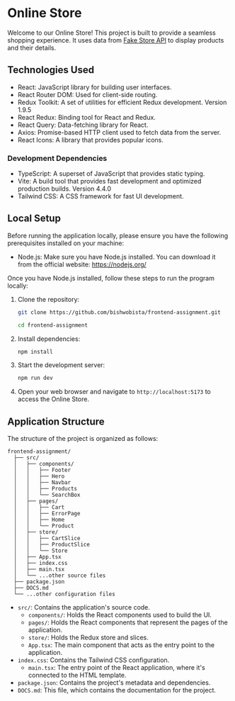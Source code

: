 # Online Store

Welcome to our Online Store! This project is built to provide a seamless shopping experience. It uses data from [Fake Store API](https://fakestoreapi.com/) to display products and their details.

## Technologies Used

- React: JavaScript library for building user interfaces.
- React Router DOM: Used for client-side routing.
- Redux Toolkit: A set of utilities for efficient Redux development. Version 1.9.5
- React Redux: Binding tool for React and Redux.
- React Query: Data-fetching library for React.
- Axios: Promise-based HTTP client used to fetch data from the server. 
- React Icons: A library that provides popular icons. 

### Development Dependencies

- TypeScript: A superset of JavaScript that provides static typing.
- Vite: A build tool that provides fast development and optimized production builds. Version 4.4.0
- Tailwind CSS: A CSS framework for fast UI development.

## Local Setup

Before running the application locally, please ensure you have the following prerequisites installed on your machine:

- Node.js: Make sure you have Node.js installed. You can download it from the official website: https://nodejs.org/

Once you have Node.js installed, follow these steps to run the program locally:

1. Clone the repository:

   ```bash
   git clone https://github.com/bishwobista/frontend-assignment.git

   cd frontend-assignment
   ```

2. Install dependencies:

   ```bash
   npm install
   ```

3. Start the development server:

   ```bash
   npm run dev
   ```

4. Open your web browser and navigate to `http://localhost:5173` to access the Online Store.

## Application Structure

The structure of the project is organized as follows:

```
frontend-assignment/
  ├── src/
  │   ├── components/
  │   │   ├── Footer
  │   │   ├── Hero
  │   │   ├── Navbar
  │   │   ├── Products
  │   │   └── SearchBox
  │   ├── pages/
  │   │   ├── Cart
  │   │   ├── ErrorPage
  │   │   ├── Home
  │   │   └── Product
  │   ├── store/
  │   │   ├── CartSlice
  │   │   ├── ProductSlice
  │   │   └── Store
  │   ├── App.tsx
  │   ├── index.css
  │   ├── main.tsx
  │   └── ...other source files
  ├── package.json
  ├── DOCS.md
  └── ...other configuration files
```
- `src/`: Contains the application's source code.
  - `components/`: Holds the React components used to build the UI.
  - `pages/`: Holds the React components that represent the pages of the application.
  - `store/`: Holds the Redux store and slices.
  - `App.tsx`: The main component that acts as the entry point to the application.
- `index.css`: Contains the Tailwind CSS configuration.
  - `main.tsx`: The entry point of the React application, where it's connected to the HTML template.
- `package.json`: Contains the project's metadata and dependencies.
- `DOCS.md`: This file, which contains the documentation for the project.
